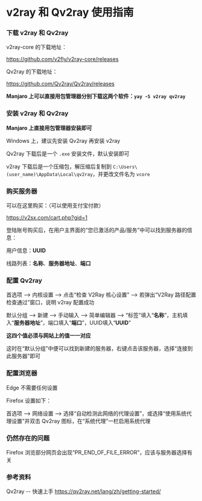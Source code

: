 # v2ray 和 Qv2ray 使用指南 

### 下载 v2ray 和 Qv2ray

v2ray-core 的下载地址：

https://github.com/v2fly/v2ray-core/releases

Qv2ray 的下载地址：

https://github.com/Qv2ray/Qv2ray/releases

**Manjaro 上可以直接用包管理器分别下载这两个软件：`yay -S v2ray qv2ray`**

### 安装 v2ray 和 Qv2ray

**Manjaro 上直接用包管理器安装即可**

Windows 上，建议先安装 Qv2ray 再安装 v2ray

Qv2ray 下载后是一个 `.exe` 安装文件，默认安装即可

v2ray 下载后是一个压缩包，解压缩后复制到 `C:\Users\(user_name)\AppData\Local\qv2ray`，并更改文件名为 `vcore`

### 购买服务器

可以在这里购买：（可以使用支付宝付款）

https://v2sx.com/cart.php?gid=1

登陆账号购买后，在用户主界面的“您已激活的产品/服务”中可以找到服务器的信息：

用户信息：**UUID**

线路列表：**名称**、**服务器地址**、**端口**

### 配置 Qv2ray

首选项 --> 内核设置 --> 点击“检查 V2Ray 核心设置” --> 若弹出“V2Ray 路径配置检查通过”窗口，说明 v2ray 配置成功

默认分组 --> 新建 --> 手动输入 --> 简单编辑器 --> “标签”填入“**名称**”，主机填入“**服务器地址**”，端口填入“**端口**”，UUID填入“**UUID**”

**这四个值必须与网站上的值一一对应**

这时在“默认分组”中便可以找到新建的服务器，右键点击该服务器，选择“连接到此服务器”即可

### 配置浏览器

Edge 不需要任何设置

Firefox 设置如下：

首选项 --> 网络设置 --> 选择“自动检测此网络的代理设置”，或选择“使用系统代理设置”并双击 Qv2ray 图标，在“系统代理”一栏启用系统代理

### 仍然存在的问题

Firefox 浏览部分网页会出现“PR_END_OF_FILE_ERROR”，应该与服务器选择有关

### 参考资料

Qv2ray -- 快速上手
https://qv2ray.net/lang/zh/getting-started/
